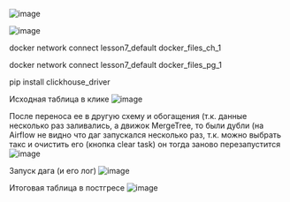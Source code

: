 ![image](https://github.com/user-attachments/assets/838455f3-501b-4040-979e-590a22fb4413)

![image](https://github.com/user-attachments/assets/f37b8c10-b52f-435d-b20d-5134ae211e9e)


docker network connect lesson7_default docker_files_ch_1

docker network connect lesson7_default docker_files_pg_1

pip install clickhouse_driver

Исходная таблица в клике
![image](https://github.com/user-attachments/assets/4f2fe390-125f-4bac-a4c1-cba2128fa4d9)

После переноса ее в другую схему и обогащения (т.к. данные несколько раз заливались, а движок MergeTree, то были дубли 
(на Airflow не видно что даг запускался несколько раз, т.к. можно выбрать такс и очистить его (кнопка clear task) он тогда заново перезапустится
![image](https://github.com/user-attachments/assets/731b8c7a-fc51-4344-8c26-0cf2a81adc06)



Запуск дага (и его лог)
![image](https://github.com/user-attachments/assets/22e6b9ef-8dea-4f67-9873-ae9f7166b563)


Итоговая таблица в постгресе
![image](https://github.com/user-attachments/assets/37b0a1d8-79ca-47cf-98c3-c17792a00a48)

